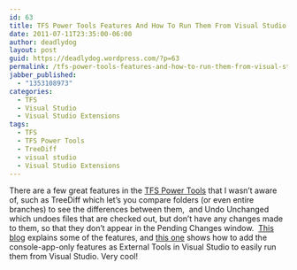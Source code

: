 ```yaml
---
id: 63
title: TFS Power Tools Features And How To Run Them From Visual Studio
date: 2011-07-11T23:35:00-06:00
author: deadlydog
layout: post
guid: https://deadlydog.wordpress.com/?p=63
permalink: /tfs-power-tools-features-and-how-to-run-them-from-visual-studio/
jabber_published:
  - "1353108973"
categories:
  - TFS
  - Visual Studio
  - Visual Studio Extensions
tags:
  - TFS
  - TFS Power Tools
  - TreeDiff
  - visual studio
  - Visual Studio Extensions
---
```

There are a few great features in the [TFS Power Tools](http://visualstudiogallery.msdn.microsoft.com/c255a1e4-04ba-4f68-8f4e-cd473d6b971f) that I wasn&#8217;t aware of, such as TreeDiff which let&#8217;s you compare folders (or even entire branches) to see the differences between them,&#160; and Undo Unchanged which undoes files that are checked out, but don&#8217;t have any changes made to them, so that they don&#8217;t appear in the Pending Changes window.&#160; [This blog](http://duncanjasmith.blogspot.com/2007/05/using-team-foundation-server-power.html) explains some of the features, and [this one](http://www.aaubry.net/undo-checkout-on-unchanged-files-%28tfs%29.aspx) shows how to add the console-app-only features as External Tools in Visual Studio to easily run them from Visual Studio. Very cool!